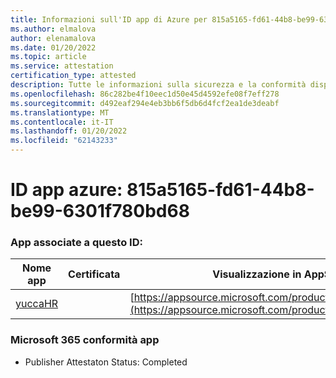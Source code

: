 ```yaml
---
title: Informazioni sull'ID app di Azure per 815a5165-fd61-44b8-be99-6301f780bd68
ms.author: elmalova
author: elenamalova
ms.date: 01/20/2022
ms.topic: article
ms.service: attestation
certification_type: attested
description: Tutte le informazioni sulla sicurezza e la conformità disponibili per 815a5165-fd61-44b8-be99-6301f780bd68.
ms.openlocfilehash: 86c282be4f10eec1d50e45d4592efe08f7eff278
ms.sourcegitcommit: d492eaf294e4eb3bb6f5db6d4fcf2ea1de3deabf
ms.translationtype: MT
ms.contentlocale: it-IT
ms.lasthandoff: 01/20/2022
ms.locfileid: "62143233"
---
```

# <a name="azure-app-id-815a5165-fd61-44b8-be99-6301f780bd68"></a>ID app azure: 815a5165-fd61-44b8-be99-6301f780bd68


### <a name="apps-associated-with-this-id"></a>App associate a questo ID:
| **Nome app** | **Certificata** | **Visualizzazione in AppSource** |
|--------------|---------------|-----------------------|
| [yuccaHR](https://docs.microsoft.com/microsoft-365-app-certification/forward/WA200003242) |  | [https://appsource.microsoft.com/product/office/WA200003242](https://appsource.microsoft.com/product/office/WA200003242) |

### <a name="microsoft-365-app-compliance-status"></a>Microsoft 365 conformità app
- Publisher Attestaton Status: Completed
